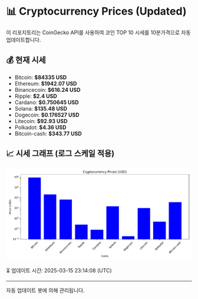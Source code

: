
# 📊 Cryptocurrency Prices (Updated)

이 리포지토리는 CoinGecko API를 사용하여 코인 TOP 10 시세를 10분가격으로 자동 업데이트합니다.

## 💰 현재 시세
- Bitcoin: **$84335 USD**
- Ethereum: **$1942.07 USD**
- Binancecoin: **$616.24 USD**
- Ripple: **$2.4 USD**
- Cardano: **$0.750645 USD**
- Solana: **$135.48 USD**
- Dogecoin: **$0.176527 USD**
- Litecoin: **$92.93 USD**
- Polkadot: **$4.36 USD**
- Bitcoin-cash: **$343.77 USD**

## 📈 시세 그래프 (로그 스케일 적용)
![Crypto Prices](crypto_prices.png)

⏳ 업데이트 시간: 2025-03-15 23:14:08 (UTC)

---
자동 업데이트 봇에 의해 관리됩니다.
